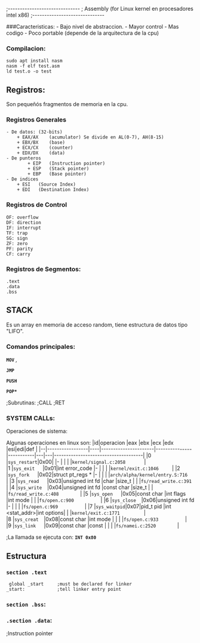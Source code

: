 ;------------------------------
; Assembly (for Linux kernel en procesadores intel x86)
;------------------------------

###Caracteristicas:
	- Bajo nivel de abstraccion.
	- Mayor control 
	- Mas codigo
	- Poco portable (depende de la arquitectura de la cpu)
### Compilacion:

```
sudo apt install nasm
nasm -f elf test.asm
ld test.o -o test
```

## Registros: 
Son pequeñós fragmentos de memoria en la cpu.

### Registros Generales 
 	- De datos: (32-bits)
 		+ EAX/AX	(acumulator) Se divide en AL(0-7), AH(8-15)
 		+ EBX/BX	(base)	      	
 		+ ECX/CX	(counter)
 		+ EDX/DX	(data)
 	- De punteros
        	+ EIP	(Instruction pointer)
        	+ ESP	(Stack pointer)
        	+ EBP	(Base pointer)
  	- De indices
 		+ ESI	(Source Index)
 		+ EDI	(Destination Index)

### Registros de Control
	OF: overflow
	DF: direction
	IF: interrupt
	TF: trap
	SG: sign
	ZF: zero
	PF: parity
	CF: carry

### Registros de Segmentos:
	.text
	.data
	.bss


## STACK
Es un array en memoria de acceso random, tiene estructura de datos tipo "LIFO".



### Comandos principales:
**``MOV``** <var>, <value>   

**``JMP``**


**``PUSH``**

**``POP*``**

;Subrutinas:
;CALL
;RET



### SYSTEM CALLs:
 Operaciones de sistema:

Algunas operaciones en linux son:
|id|operacion  	     |eax |ebx                   |ecx            |edx        |esi|edi|def				   |
|--|-----------------|----|----------------------|---------------|-----------|---|---|-------------------------------------|
|0 |```sys_restart```|0x00|                      |-              |           |   |   |```kernel/signal.c:2058		```|		
|1 |```sys_exit   ```|0x01|int error_code        |-              |           |   |   |```kernel/exit.c:1046		```|
|2 |```sys_fork   ```|0x02|struct pt_regs *      |-              |           |   |   |```arch/alpha/kernel/entry.S:716	```|
|3 |```sys_read   ```|0x03|unsigned int fd       |char           |size_t     |   |   |```fs/read_write.c:391   		```|
|4 |```sys_write  ```|0x04|unsigned int fd       |const char     |size_t     |   |   |```fs/read_write.c:408		```|
|5 |```sys_open   ```|0x05|const char <filename> |int flags      |int mode   |   |   |```fs/open.c:900			```|
|6 |```sys_close  ```|0x06|unsigned int fd       |-              |           |   |   |```fs/open.c:969			```|
|7 |```sys_waitpid```|0x07|pid_t pid             |int <stat_addr>|int options|   |   |```kernel/exit.c:1771     	```|	
|8 |```sys_creat  ```|0x08|const char <pathname> |int mode       |           |   |   |```fs/open.c:933   		```|	
|9 |```sys_link   ```|0x09|const char <oldname>  |const <newname>|           |   |   |```fs/namei.c:2520		```|	

;La llamada se ejecuta con: 
**``INT 0x80``**

## Estructura

### **``section .text``**
```assembly
 global _start     ;must be declared for linker 
_start:            ;tell linker entry point
```

### **`section .bss`**:


### **`.section .data`**:


;Instruction pointer


